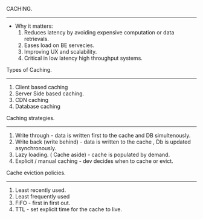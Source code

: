 CACHING. 

---

* Why it matters:
  1. Reduces latency  by avoiding expensive computation  or data retrievals.
  2. Eases load on BE servecies.
  3. Improving UX and scalability.
  4. Critical in low latency high throughput systems.

Types of Caching.

---

1. Client based caching
2. Server Side based caching.
3. CDN caching
4. Database caching

Caching strategies. 

---

1. Write through - data is written first to the cache and DB simultenously.
2. Write back (write behind) - data is written to the cache , Db is updated asynchronously.
3. Lazy loading. ( Cache aside) - cache is populated by demand.
4. Explicit / manual caching - dev decides when to cache or evict.

Cache eviction policies. 

---

1. Least recently used.
2. Least frequently used
3. FiFO - first in first out.
4. TTL - set explicit time for the cache to live.
